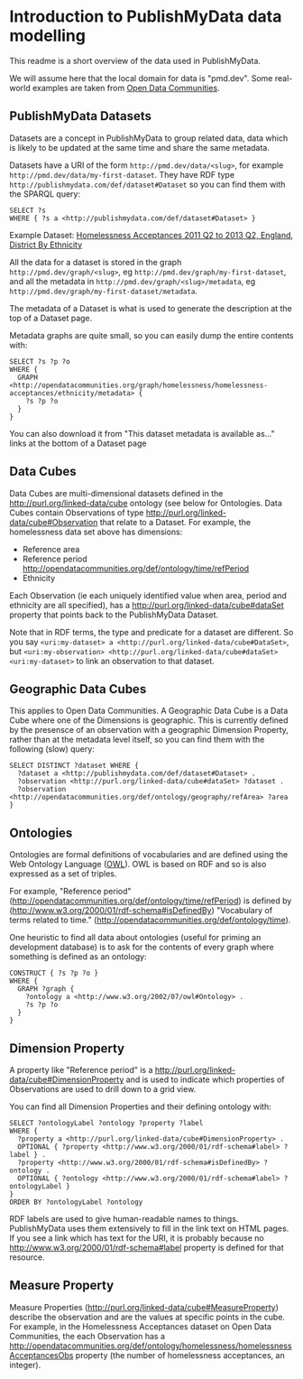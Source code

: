 # Introduction to PublishMyData data modelling

This readme is a short overview of the data used in PublishMyData.

We will assume here that the local domain for data is "pmd.dev". Some real-world examples are taken from [Open Data Communities][odc].

[odc]: http://opendatacommunities.org/

## PublishMyData Datasets

Datasets are a concept in PublishMyData to group related data, data which is likely to be updated at the same time and share the same metadata.

Datasets have a URI of the form `http://pmd.dev/data/<slug>`, for example `http://pmd.dev/data/my-first-dataset`. They have RDF type `http://publishmydata.com/def/dataset#Dataset` so you can find them with the SPARQL query:

```sparql
SELECT ?s
WHERE { ?s a <http://publishmydata.com/def/dataset#Dataset> }
```

Example Dataset: [Homelessness Acceptances 2011 Q2 to 2013 Q2, England, District By Ethnicity][odc-ha]

All the data for a dataset is stored in the graph `http://pmd.dev/graph/<slug>`, eg `http://pmd.dev/graph/my-first-dataset`, and all the metadata in `http://pmd.dev/graph/<slug>/metadata`, eg `http://pmd.dev/graph/my-first-dataset/metadata`.

The metadata of a Dataset is what is used to generate the description at the top of a Dataset page.

Metadata graphs are quite small, so you can easily dump the entire contents with:

```sparql
SELECT ?s ?p ?o
WHERE {
  GRAPH <http://opendatacommunities.org/graph/homelessness/homelessness-acceptances/ethnicity/metadata> {
    ?s ?p ?o
  }
}
```

You can also download it from "This dataset metadata is available as..." links at the bottom of a Dataset page

[odc-ha]: http://opendatacommunities.org/data/homelessness/homelessness-acceptances/ethnicity

## Data Cubes

Data Cubes are multi-dimensional datasets defined in the http://purl.org/linked-data/cube ontology (see below for Ontologies. Data Cubes contain Observations of type http://purl.org/linked-data/cube#Observation that relate to a Dataset. For example, the homelessness data set above has dimensions:

* Reference area
* Reference period http://opendatacommunities.org/def/ontology/time/refPeriod
* Ethnicity

Each Observation (ie each uniquely identified value when area, period and ethnicity are all specified), has a http://purl.org/linked-data/cube#dataSet property that points back to the PublishMyData Dataset.

Note that in RDF terms, the type and predicate for a dataset are different. So you say `<uri:my-dataset> a <http://purl.org/linked-data/cube#DataSet>`, but `<uri:my-observation> <http://purl.org/linked-data/cube#dataSet> <uri:my-dataset>` to link an observation to that dataset.

## Geographic Data Cubes

This applies to Open Data Communities. A Geographic Data Cube is a Data Cube where one of the Dimensions is geographic. This is currently defined by the presensce of an observation with a geographic Dimension Property, rather than at the metadata level itself, so you can find them with the following (slow) query:

```sparql
SELECT DISTINCT ?dataset WHERE {
  ?dataset a <http://publishmydata.com/def/dataset#Dataset> .
  ?observation <http://purl.org/linked-data/cube#dataSet> ?dataset .
  ?observation <http://opendatacommunities.org/def/ontology/geography/refArea> ?area
}
```

## Ontologies

Ontologies are formal definitions of vocabularies and are defined using the Web Ontology Language ([OWL][owl]). OWL is based on RDF and so is also expressed as a set of triples.

For example, "Reference period" (http://opendatacommunities.org/def/ontology/time/refPeriod) is defined by (http://www.w3.org/2000/01/rdf-schema#isDefinedBy) "Vocabulary of terms related to time." (http://opendatacommunities.org/def/ontology/time).

One heuristic to find all data about ontologies (useful for priming an development database) is to ask for the contents of every graph where something is defined as an ontology:

```sparql
CONSTRUCT { ?s ?p ?o }
WHERE {
  GRAPH ?graph {
    ?ontology a <http://www.w3.org/2002/07/owl#Ontology> .
    ?s ?p ?o
  }
}
```

## Dimension Property

A property like "Reference period" is a http://purl.org/linked-data/cube#DimensionProperty and is used to indicate which properties of Observations are used to drill down to a grid view.

You can find all Dimension Properties and their defining ontology with:

```sparql
SELECT ?ontologyLabel ?ontology ?property ?label
WHERE {
  ?property a <http://purl.org/linked-data/cube#DimensionProperty> .
  OPTIONAL { ?property <http://www.w3.org/2000/01/rdf-schema#label> ?label } .
  ?property <http://www.w3.org/2000/01/rdf-schema#isDefinedBy> ?ontology .
  OPTIONAL { ?ontology <http://www.w3.org/2000/01/rdf-schema#label> ?ontologyLabel }
}
ORDER BY ?ontologyLabel ?ontology
```

RDF labels are used to give human-readable names to things. PublishMyData uses them extensively to fill in the link text on HTML pages. If you see a link which has text for the URI, it is probably because no http://www.w3.org/2000/01/rdf-schema#label property is defined for that resource.

[owl]: http://www.w3.org/2004/OWL/

## Measure Property

Measure Properties (http://purl.org/linked-data/cube#MeasureProperty) describe the observation and are the values at specific points in the cube. For example, in the Homelessness Acceptances dataset on Open Data Communities, the each Observation has a http://opendatacommunities.org/def/ontology/homelessness/homelessnessAcceptancesObs property (the number of homelessness acceptances, an integer).